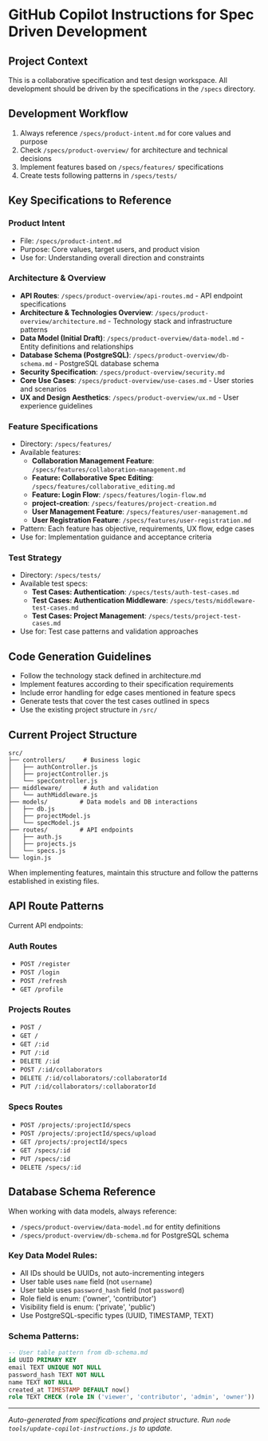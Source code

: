 # GitHub Copilot Instructions for Spec Driven Development

## Project Context

This is a collaborative specification and test design workspace. All development should be driven by the specifications in the `/specs` directory.

## Development Workflow

1. Always reference `/specs/product-intent.md` for core values and purpose
2. Check `/specs/product-overview/` for architecture and technical decisions
3. Implement features based on `/specs/features/` specifications
4. Create tests following patterns in `/specs/tests/`

## Key Specifications to Reference

### Product Intent

- File: `/specs/product-intent.md`
- Purpose: Core values, target users, and product vision
- Use for: Understanding overall direction and constraints

### Architecture & Overview

- **API Routes**: `/specs/product-overview/api-routes.md` - API endpoint specifications
- **Architecture & Technologies Overview**: `/specs/product-overview/architecture.md` - Technology stack and infrastructure patterns
- **Data Model (Initial Draft)**: `/specs/product-overview/data-model.md` - Entity definitions and relationships
- **Database Schema (PostgreSQL)**: `/specs/product-overview/db-schema.md` - PostgreSQL database schema
- **Security Specification**: `/specs/product-overview/security.md`
- **Core Use Cases**: `/specs/product-overview/use-cases.md` - User stories and scenarios
- **UX and Design Aesthetics**: `/specs/product-overview/ux.md` - User experience guidelines

### Feature Specifications

- Directory: `/specs/features/`
- Available features:
  - **Collaboration Management Feature**: `/specs/features/collaboration-management.md`
  - **Feature: Collaborative Spec Editing**: `/specs/features/collaborative_editing.md`
  - **Feature: Login Flow**: `/specs/features/login-flow.md`
  - **project-creation**: `/specs/features/project-creation.md`
  - **User Management Feature**: `/specs/features/user-management.md`
  - **User Registration Feature**: `/specs/features/user-registration.md`
- Pattern: Each feature has objective, requirements, UX flow, edge cases
- Use for: Implementation guidance and acceptance criteria

### Test Strategy

- Directory: `/specs/tests/`
- Available test specs:
  - **Test Cases: Authentication**: `/specs/tests/auth-test-cases.md`
  - **Test Cases: Authentication Middleware**: `/specs/tests/middleware-test-cases.md`
  - **Test Cases: Project Management**: `/specs/tests/project-test-cases.md`
- Use for: Test case patterns and validation approaches



## Code Generation Guidelines

- Follow the technology stack defined in architecture.md
- Implement features according to their specification requirements
- Include error handling for edge cases mentioned in feature specs
- Generate tests that cover the test cases outlined in specs
- Use the existing project structure in `/src/`

## Current Project Structure

```text
src/
├── controllers/     # Business logic
│   ├── authController.js
│   ├── projectController.js
│   └── specController.js
├── middleware/      # Auth and validation
│   └── authMiddleware.js
├── models/         # Data models and DB interactions
│   ├── db.js
│   ├── projectModel.js
│   └── specModel.js
├── routes/         # API endpoints
│   ├── auth.js
│   ├── projects.js
│   └── specs.js
└── login.js

```

When implementing features, maintain this structure and follow the patterns established in existing files.

## API Route Patterns

Current API endpoints:

### Auth Routes
- `POST /register`
- `POST /login`
- `POST /refresh`
- `GET /profile`

### Projects Routes
- `POST /`
- `GET /`
- `GET /:id`
- `PUT /:id`
- `DELETE /:id`
- `POST /:id/collaborators`
- `DELETE /:id/collaborators/:collaboratorId`
- `PUT /:id/collaborators/:collaboratorId`

### Specs Routes
- `POST /projects/:projectId/specs`
- `POST /projects/:projectId/specs/upload`
- `GET /projects/:projectId/specs`
- `GET /specs/:id`
- `PUT /specs/:id`
- `DELETE /specs/:id`



## Database Schema Reference

When working with data models, always reference:
- `/specs/product-overview/data-model.md` for entity definitions
- `/specs/product-overview/db-schema.md` for PostgreSQL schema

### Key Data Model Rules:
- All IDs should be UUIDs, not auto-incrementing integers
- User table uses `name` field (not `username`)
- User table uses `password_hash` field (not `password`)
- Role field is enum: ('owner', 'contributor')
- Visibility field is enum: ('private', 'public')
- Use PostgreSQL-specific types (UUID, TIMESTAMP, TEXT)

### Schema Patterns:
```sql
-- User table pattern from db-schema.md
id UUID PRIMARY KEY
email TEXT UNIQUE NOT NULL
password_hash TEXT NOT NULL
name TEXT NOT NULL
created_at TIMESTAMP DEFAULT now()
role TEXT CHECK (role IN ('viewer', 'contributor', 'admin', 'owner'))
```


---
*Auto-generated from specifications and project structure. Run `node tools/update-copilot-instructions.js` to update.*
